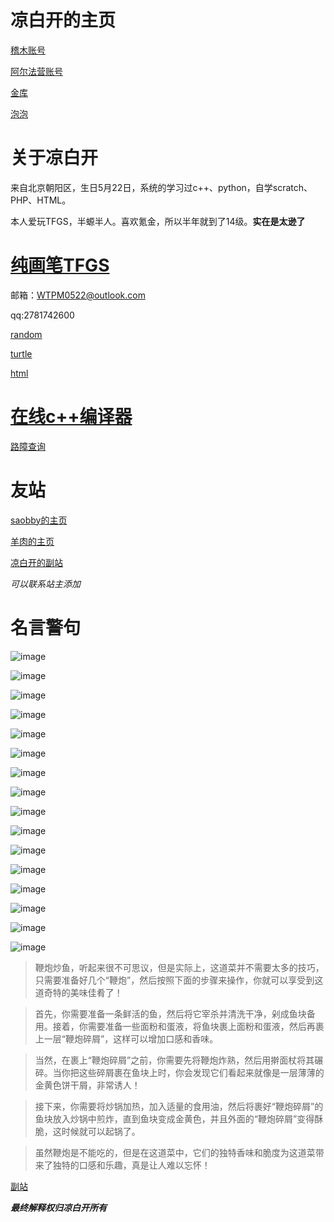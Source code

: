 # 凉白开的主页
[稽木账号](https://gitblock.cn/Users/1229658)

[阿尔法营账号](https://aerfaying.com/Users/1229658)

[金库](https://gitblock.cn/Studios/67751)

[泡泡](https://im.popoim.com/im/web)

# 关于凉白开
来自北京朝阳区，生日5月22日，系统的学习过c++、python，自学scratch、PHP、HTML。

本人爱玩TFGS，半螈半人。喜欢氪金，所以半年就到了14级。**实在是太逊了**

# [纯画笔TFGS](https://gitblock.cn/Projects/1157709)

邮箱：WTPM0522@outlook.com

qq:2781742600

[random](https://www.runoob.com/python/func-number-random.html)

[turtle](https://blog.csdn.net/zengxiantao1994/article/details/76588580)

[html](https://www.runoob.com/html/html-tutorial.html)

# [在线c++编译器](https://www.json.cn/runcode/run_cpp920/)

[路障查询](https://isolator.saobby.tk/)

# 友站
[saobby的主页](https://www.saobby.com/)

[羊肉的主页](https://yangrou9999tfgs.github.io/)

[凉白开的副站](https://wtpm.github.io/)

*可以联系站主添加*

# 名言警句
![image](https://user-images.githubusercontent.com/126471313/221842565-9e8a8519-ffef-4881-9e1b-a604e0bfc365.png)

![image](https://user-images.githubusercontent.com/126471313/225298232-ecd6061f-a359-49b5-abba-ade80f0e245c.png)

![image](https://user-images.githubusercontent.com/126471313/225299905-63e99129-f6ba-4f80-b72d-5299c2b681a7.png)


![image](https://user-images.githubusercontent.com/126471313/225297771-8e3b9d03-db0c-4bef-bb9a-b1b1445b90bc.png)


![image](https://user-images.githubusercontent.com/126471313/225297215-164c66ba-d484-4337-88c4-c3d15e6239b6.png)

![image](https://user-images.githubusercontent.com/126471313/225297246-92302d21-4860-462b-a8e5-c09ea3c08875.png)

![image](https://user-images.githubusercontent.com/126471313/221844356-9e890519-245f-4976-a649-7fac852da684.png)

![image](https://user-images.githubusercontent.com/126471313/221842595-f13082a9-5c27-473b-8d82-00ce4e8505b9.png)

![image](https://user-images.githubusercontent.com/126471313/221843014-0a737e39-ea69-4db2-a70f-0333e901671d.png)

![image](https://user-images.githubusercontent.com/126471313/222708458-08849cef-427c-41ac-9911-e6d7b1a96cbc.png)

![image](https://user-images.githubusercontent.com/126471313/222708700-247aa7c5-729a-479f-b7fd-815e1c25fc79.png)


![image](https://user-images.githubusercontent.com/126471313/221843192-dcbf13ce-6e55-4c4b-aa05-730dd82918ec.png)


![image](https://user-images.githubusercontent.com/126471313/221844228-c51cdb26-66cb-4bbe-b16c-29010c92dbc9.png)


![image](https://user-images.githubusercontent.com/126471313/222708061-a517c3bc-ce0e-4c62-99e3-e0d569d9e8df.png)

![image](https://user-images.githubusercontent.com/126471313/225314310-da58ccb7-e8ef-4487-a251-d88a39f3ddcc.png)


![image](https://user-images.githubusercontent.com/126471313/224697113-da62f0fc-9835-4b34-986b-a6930c240719.png)


> 鞭炮炒鱼，听起来很不可思议，但是实际上，这道菜并不需要太多的技巧，只需要准备好几个“鞭炮”，然后按照下面的步骤来操作，你就可以享受到这道奇特的美味佳肴了！

> 首先，你需要准备一条鲜活的鱼，然后将它宰杀并清洗干净，剁成鱼块备用。接着，你需要准备一些面粉和蛋液，将鱼块裹上面粉和蛋液，然后再裹上一层“鞭炮碎屑”，这样可以增加口感和香味。

> 当然，在裹上“鞭炮碎屑”之前，你需要先将鞭炮炸熟，然后用擀面杖将其碾碎。当你把这些碎屑裹在鱼块上时，你会发现它们看起来就像是一层薄薄的金黄色饼干屑，非常诱人！

> 接下来，你需要将炒锅加热，加入适量的食用油，然后将裹好“鞭炮碎屑”的鱼块放入炒锅中煎炸，直到鱼块变成金黄色，并且外面的“鞭炮碎屑”变得酥脆，这时候就可以起锅了。

> 虽然鞭炮是不能吃的，但是在这道菜中，它们的独特香味和脆度为这道菜带来了独特的口感和乐趣，真是让人难以忘怀！

[副站](https://wtpm.github.io/)

***最终解释权归凉白开所有***
